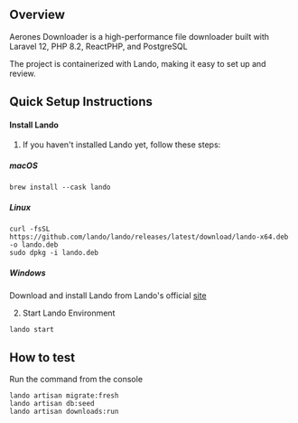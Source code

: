 ## Overview
Aerones Downloader is a high-performance file downloader built with Laravel 12, PHP 8.2, ReactPHP, and PostgreSQL

The project is containerized with Lando, making it easy to set up and review.


## Quick Setup Instructions
#### Install Lando

1. If you haven't installed Lando yet, follow these steps:
   
##### macOS
```
brew install --cask lando
```

##### Linux
```
curl -fsSL https://github.com/lando/lando/releases/latest/download/lando-x64.deb -o lando.deb
sudo dpkg -i lando.deb
```

##### Windows
Download and install Lando from Lando's official [site](https://docs.lando.dev/install/)

2. Start Lando Environment
```
lando start
```

## How to test
Run the command from the console

```
lando artisan migrate:fresh    
lando artisan db:seed
lando artisan downloads:run
```
